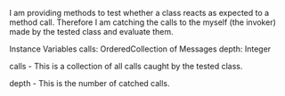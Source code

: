 I am providing methods to test whether a class reacts as expected to a method call. Therefore I am catching the calls to the myself (the invoker) made by the tested class and evaluate them. 

Instance Variables
	calls:		OrderedCollection of Messages
	depth:		Integer

calls
	- This is a collection of all calls caught by the tested class.

depth
	- This is the number of catched calls.
